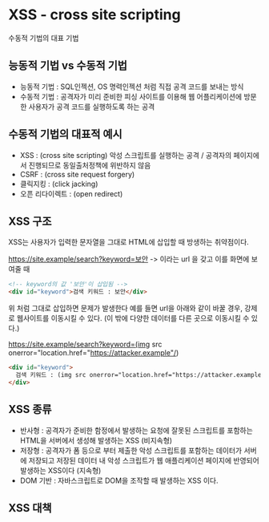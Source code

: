 # XSS - cross site scripting

수동적 기법의 대표 기법

## 능동적 기법 vs 수동적 기법

- 능동적 기법 : SQL인젝션, OS 명력인젝션 처럼 직접 공격 코드를 보내는 방식
- 수동적 기법 : 공격자가 미리 준비한 피싱 사이트를 이용해 웹 어플리케이션에 방문한 사용자가 공격 코드를 실행하도록 하는 공격

## 수동적 기법의 대표적 예시

- XSS : (cross site scripting) 악성 스크립트를 실행하는 공격 / 공격자의 페이지에서 진행되므로 동일출처정책에 위반하지 않음
- CSRF : (cross site request forgery)
- 클릭지킹 : (click jacking)
- 오픈 리다이렉트 : (open redirect)

## XSS 구조

XSS는 사용자가 입력한 문자열을 그대로 HTML에 삽입할 때 방생하는 취약점이다.

https://site.example/search?keyword=보안 -> 이라는 url 을 갖고 이를 화면에 보여줄 때

```html
<!-- keyword의 값 '보안'이 삽입됨 -->
<div id="keyword">검색 키워드 : 보안</div>
```

위 처럼 그대로 삽입하면 문제가 발생한다 예를 들면 url을 아래와 같이 바꿀 경우, 강제로 웹사이트를 이동시킬 수 있다.
(이 밖에 다양한 데이터를 다른 곳으로 이동시킬 수 있다.)

https://site.example/search?keyword=(img src onerror="location.href="https://attacker.example"/)

```html
<div id="keyword">
  검색 키워드 : (img src onerror="location.href="https://attacker.example"/)
</div>
```

## XSS 종류

- 반사형 : 공격자가 준비한 함정에서 발생하는 요청에 잘못된 스크립트를 포함하는 HTML을 서버에서 생성해 발생하는 XSS (비지속형)
- 저장형 : 공격자가 폼 등으로 부터 제출한 악성 스크립트를 포함하는 데이터가 서버에 저장되고 저장된 데이터 내 악성 스크립트가 웹 애플리케이션 페이지에 반영되어 발생하는 XSS이다 (지속형)
- DOM 기반 : 자바스크립트로 DOM을 조작할 때 발생하는 XSS 이다.

## XSS 대책
